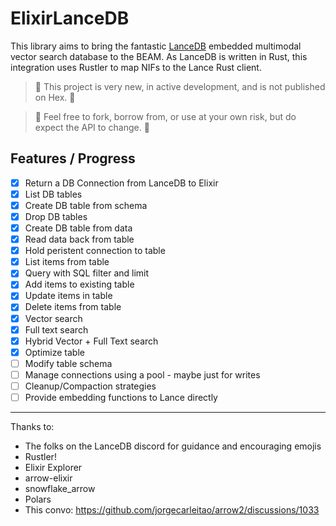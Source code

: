# ElixirLanceDB

This library aims to bring the fantastic [LanceDB](https://lancedb.github.io/lancedb/) embedded multimodal vector search database to the BEAM. As LanceDB is written in Rust, this integration uses Rustler to map NIFs to the Lance Rust client.

> 🚧 This project is very new, in active development, and is not published on Hex. 🚧

> 🚧 Feel free to fork, borrow from, or use at your own risk, but do expect the API to change. 🚧

## Features / Progress

- [X] Return a DB Connection from LanceDB to Elixir
- [X] List DB tables
- [X] Create DB table from schema
- [X] Drop DB tables
- [X] Create DB table from data
- [X] Read data back from table
- [X] Hold peristent connection to table
- [X] List items from table
- [X] Query with SQL filter and limit
- [X] Add items to existing table
- [X] Update items in table
- [X] Delete items from table
- [X] Vector search
- [X] Full text search
- [X] Hybrid Vector + Full Text search
- [X] Optimize table
- [ ] Modify table schema 
- [ ] Manage connections using a pool - maybe just for writes
- [ ] Cleanup/Compaction strategies
- [ ] Provide embedding functions to Lance directly

---

Thanks to:
 * The folks on the LanceDB discord for guidance and encouraging emojis
 * Rustler!
 * Elixir Explorer
 * arrow-elixir
 * snowflake_arrow
 * Polars
 * This convo: https://github.com/jorgecarleitao/arrow2/discussions/1033





<!-- ## Installation -->


<!-- If [available in Hex](https://hex.pm/docs/publish), the package can be installed
by adding `elixir_lancedb` to your list of dependencies in `mix.exs`:

```elixir
def deps do
  [
    {:elixir_lancedb, "~> 0.1.0"}
  ]
end
```

Documentation can be generated with [ExDoc](https://github.com/elixir-lang/ex_doc)
and published on [HexDocs](https://hexdocs.pm). Once published, the docs can
be found at <https://hexdocs.pm/elixir_lancedb>.
 -->
